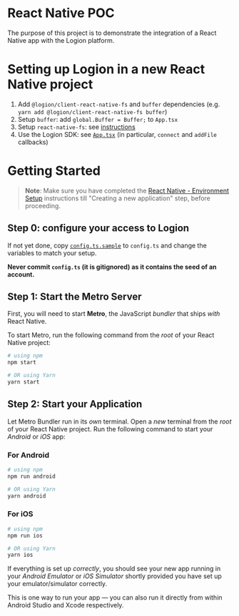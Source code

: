 # React Native POC

The purpose of this project is to demonstrate the integration of a React Native app with the Logion platform.

# Setting up Logion in a new React Native project

1. Add `@logion/client-react-native-fs` and `buffer` dependencies (e.g. `yarn add @logion/client-react-native-fs buffer`)
2. Setup `buffer`: add `global.Buffer = Buffer;` to `App.tsx`
3. Setup `react-native-fs`: see [instructions](https://github.com/itinance/react-native-fs)
4. Use the Logion SDK: see [`App.tsx`](./App.tsx) (in particular, `connect` and `addFile` callbacks)

# Getting Started

>**Note**: Make sure you have completed the [React Native - Environment Setup](https://reactnative.dev/docs/environment-setup) instructions till "Creating a new application" step, before proceeding.

## Step 0: configure your access to Logion

If not yet done, copy [`config.ts.sample`](./config.ts.sample) to `config.ts` and change the variables to match your setup.

**Never commit `config.ts` (it is gitignored) as it contains the seed of an account.**

## Step 1: Start the Metro Server

First, you will need to start **Metro**, the JavaScript _bundler_ that ships _with_ React Native.

To start Metro, run the following command from the _root_ of your React Native project:

```bash
# using npm
npm start

# OR using Yarn
yarn start
```

## Step 2: Start your Application

Let Metro Bundler run in its _own_ terminal. Open a _new_ terminal from the _root_ of your React Native project. Run the following command to start your _Android_ or _iOS_ app:

### For Android

```bash
# using npm
npm run android

# OR using Yarn
yarn android
```

### For iOS

```bash
# using npm
npm run ios

# OR using Yarn
yarn ios
```

If everything is set up _correctly_, you should see your new app running in your _Android Emulator_ or _iOS Simulator_ shortly provided you have set up your emulator/simulator correctly.

This is one way to run your app — you can also run it directly from within Android Studio and Xcode respectively.
